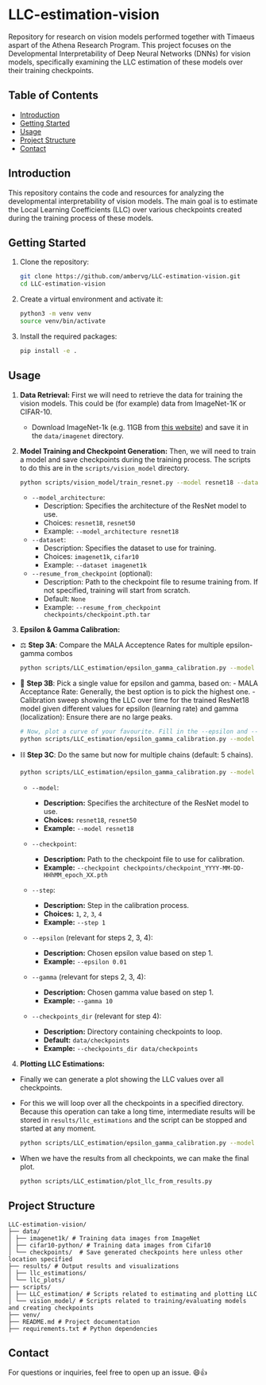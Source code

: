 # LLC-estimation-vision

Repository for research on vision models performed together with Timaeus aspart of the Athena Research Program. This project focuses on the Developmental Interpretability of Deep Neural Networks (DNNs) for vision models, specifically examining the LLC estimation of these models over their training checkpoints.

## Table of Contents

- [Introduction](#introduction)
- [Getting Started](#getting-started)
- [Usage](#usage)
- [Project Structure](#project-structure)
- [Contact](#contact)

## Introduction

This repository contains the code and resources for analyzing the developmental interpretability of vision models. The main goal is to estimate the Local Learning Coefficients (LLC) over various checkpoints created during the training process of these models.

## Getting Started

1. Clone the repository:
    ```bash
    git clone https://github.com/ambervg/LLC-estimation-vision.git
    cd LLC-estimation-vision
    ```

2. Create a virtual environment and activate it:
    ```bash
    python3 -m venv venv
    source venv/bin/activate
    ```

3. Install the required packages:
    ```bash
    pip install -e .
    ```

## Usage

1. **Data Retrieval:** First we will need to retrieve the data for training the vision models. This could be (for example) data from ImageNet-1K or CIFAR-10.
    - Download ImageNet-1k (e.g. 11GB from [this website](https://www.kaggle.com/datasets/vitaliykinakh/stable-imagenet1k?resource=download)) and save it in the `data/imagenet` directory.

2. **Model Training and Checkpoint Generation:** Then, we will need to train a model and save checkpoints during the training process. The scripts to do this are in the `scripts/vision_model` directory.
    ```bash
    python scripts/vision_model/train_resnet.py --model resnet18 --dataset imagenet --resume_from_checkpoint None
    ```
    - `--model_architecture`:
        - Description: Specifies the architecture of the ResNet model to use. 
        - Choices: `resnet18`, `resnet50`
        - Example: `--model_architecture resnet18`
    - `--dataset`:
        - Description: Specifies the dataset to use for training. 
        - Choices: `imagenet1k`, `cifar10`
        - Example: `--dataset imagenet1k`
    - `--resume_from_checkpoint` (optional):
        - Description: Path to the checkpoint file to resume training from. If not specified, training will start from scratch.
        - Default: `None`
        - Example: `--resume_from_checkpoint checkpoints/checkpoint.pth.tar`

3. **Epsilon & Gamma Calibration:** 
- ⚖️ **Step 3A**: Compare the MALA Acceptence Rates for multiple epsilon-gamma combos
    ```bash
    python scripts/LLC_estimation/epsilon_gamma_calibration.py --model resnet18 --checkpoint data/checkpoints/checkpoint_2024-03-16-01h24_epoch_39_val_200.pth.tar --step 1
    ```
- 🧹 **Step 3B**: Pick a single value for epsilon and gamma, based on:
        - MALA Acceptance Rate: Generally, the best option is to pick the highest one.
        - Calibration sweep showing the LLC over time for the trained ResNet18 model given different values for epsilon (learning rate) and gamma (localization): Ensure there are no large peaks.
    ```bash
    # Now, plot a curve of your favourite. Fill in the --epsilon and --gamma accordingly.
    python scripts/LLC_estimation/epsilon_gamma_calibration.py --model resnet18 --checkpoint data/checkpoints/checkpoint_2024-03-16-01h24_epoch_39_val_200.pth.tar --step 2 --epsilon 0.01 --gamma 100
    ```
- ⛓️ **Step 3C**: Do the same but now for multiple chains (default: 5 chains).
    ```bash
    python scripts/LLC_estimation/epsilon_gamma_calibration.py --model resnet18 --checkpoint data/checkpoints/checkpoint_2024-03-16-01h24_epoch_39_val_200.pth.tar --step 3 --epsilon 0.01 --gamma 100
    ```

    - `--model`:
        - **Description:** Specifies the architecture of the ResNet model to use.
        - **Choices:** `resnet18`, `resnet50`
        - **Example:** `--model resnet18`

    - `--checkpoint`:
        - **Description:** Path to the checkpoint file to use for calibration.
        - **Example:** `--checkpoint checkpoints/checkpoint_YYYY-MM-DD-HHhMM_epoch_XX.pth`

    - `--step`:
        - **Description:** Step in the calibration process.
        - **Choices:** `1`, `2`, `3`, `4`
        - **Example:** `--step 1`

    - `--epsilon` (relevant for steps 2, 3, 4):
        - **Description:** Chosen epsilon value based on step 1.
        - **Example:** `--epsilon 0.01`

    - `--gamma` (relevant for steps 2, 3, 4):
        - **Description:** Chosen gamma value based on step 1.
        - **Example:** `--gamma 10`

    - `--checkpoints_dir` (relevant for step 4):
        - **Description:** Directory containing checkpoints to loop.
        - **Default:** `data/checkpoints`
        - **Example:** `--checkpoints_dir data/checkpoints`

4. **Plotting LLC Estimations:** 
- Finally we can generate a plot showing the LLC values over all checkpoints. 
- For this we will loop over all the checkpoints in a specified directory. Because this operation can take a long time, intermediate results will be stored in `results/llc_estimations` and the script can be stopped and started at any moment. 

    ```bash
    python scripts/LLC_estimation/epsilon_gamma_calibration.py --model resnet18 --checkpoint data/checkpoints/checkpoint_2024-03-16-01h24_epoch_39_val_200.pth.tar --step 4 --epsilon 0.01 --gamma 100
    ```
- When we have the results from all checkpoints, we can make the final plot.

    ```bash
    python scripts/LLC_estimation/plot_llc_from_results.py
    ```

## Project Structure

```
LLC-estimation-vision/
├── data/
│ ├── imagenet1k/ # Training data images from ImageNet
│ ├── cifar10-python/ # Training data images from Cifar10
│ └── checkpoints/  # Save generated checkpoints here unless other location specified
├── results/ # Output results and visualizations
│ ├── llc_estimations/
│ └── llc_plots/
├── scripts/
│ ├── LLC_estimation/ # Scripts related to estimating and plotting LLC
│ └── vision_model/ # Scripts related to training/evaluating models and creating checkpoints 
├── venv/
├── README.md # Project documentation
├── requirements.txt # Python dependencies
```

## Contact

For questions or inquiries, feel free to open up an issue. 😄👍